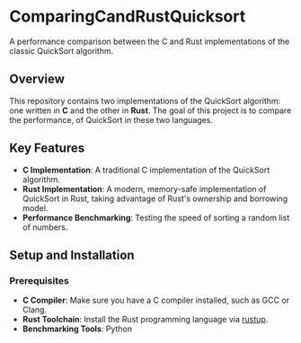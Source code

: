 # ComparingCandRustQuicksort

A performance comparison between the C and Rust implementations of the classic QuickSort algorithm.

## Overview

This repository contains two implementations of the QuickSort algorithm: one written in **C** and the other in **Rust**. The goal of this project is to compare the performance, of QuickSort in these two languages.

## Key Features

- **C Implementation**: A traditional C implementation of the QuickSort algorithm.
- **Rust Implementation**: A modern, memory-safe implementation of QuickSort in Rust, taking advantage of Rust's ownership and borrowing model.
- **Performance Benchmarking**: Testing the speed of sorting a random list of numbers.


## Setup and Installation




### Prerequisites

- **C Compiler**: Make sure you have a C compiler installed, such as GCC or Clang.
- **Rust Toolchain**: Install the Rust programming language via [rustup](https://rustup.rs/).
- **Benchmarking Tools**: Python



